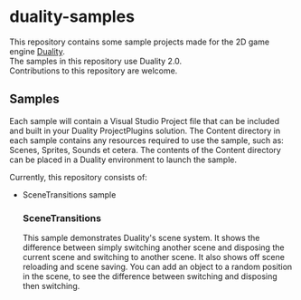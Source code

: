 # duality-samples
This repository contains some sample projects made for the 2D game engine [Duality](https://github.com/AdamsLair/duality).  
The samples in this repository use Duality 2.0.  
Contributions to this repository are welcome.

## Samples
Each sample will contain a Visual Studio Project file that can be included and built in your Duality ProjectPlugins solution. The Content directory in each sample contains any resources required to use the sample, such as: Scenes, Sprites, Sounds et cetera. The contents of the Content directory can be placed in a Duality environment to launch the sample.  

Currently, this repository consists of:
* SceneTransitions sample

  ### SceneTransitions
  This sample demonstrates Duality's scene system. It shows the difference between simply switching another scene and disposing the current scene and switching to another scene. It also shows off scene reloading and scene saving. You can add an object to a random position in the scene, to see the difference between switching and disposing then switching.
